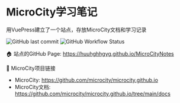 # MicroCity学习笔记
用VuePress建立了一个站点，存放MicroCity文档和学习记录

![GitHub last commit](https://img.shields.io/github/last-commit/huuhghhgyg/MicroCityNotes) ![GitHub Workflow Status](https://img.shields.io/github/workflow/status/huuhghhgyg/MicroCityNotes/pages%20build%20and%20deployment)

🏠 站点的GitHub Page: https://huuhghhgyg.github.io/MicroCityNotes

🔗 MicroCity项目链接
- MicroCity: https://github.com/microcity/microcity.github.io
- MicroCity文档: https://github.com/microcity/microcity.github.io/tree/main/docs